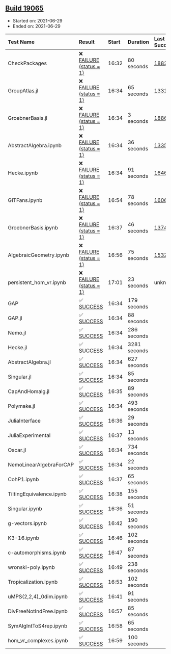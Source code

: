 ## [Build 19065](https://oscarci.mathematik.uni-kl.de/job/oscar/19065/)

* Started on: 2021-06-29
* Ended on: 2021-06-29

| Test Name    | Result | Start | Duration | Last Success | First Failure |
|:-------------|:-------|:------|:---------|:-------------|:--------------|
| CheckPackages | ❌ [FAILURE (status = 1)](https://oscarci.mathematik.uni-kl.de/job/oscar/19065/artifact/logs/build-19065/CheckPackages.log) | 16:32 | 80 seconds | [18822](https://oscarci.mathematik.uni-kl.de/job/oscar/18822/) | [18823](https://oscarci.mathematik.uni-kl.de/job/oscar/18823/) |
| GroupAtlas.jl | ❌ [FAILURE (status = 1)](https://oscarci.mathematik.uni-kl.de/job/oscar/19065/artifact/logs/build-19065/GroupAtlas.jl.log) | 16:34 | 65 seconds | [13311](https://oscarci.mathematik.uni-kl.de/job/oscar/13311/) | [13312](https://oscarci.mathematik.uni-kl.de/job/oscar/13312/) |
| GroebnerBasis.jl | ❌ [FAILURE (status = 1)](https://oscarci.mathematik.uni-kl.de/job/oscar/19065/artifact/logs/build-19065/GroebnerBasis.jl.log) | 16:34 | 3 seconds | [18864](https://oscarci.mathematik.uni-kl.de/job/oscar/18864/) | [18865](https://oscarci.mathematik.uni-kl.de/job/oscar/18865/) |
| AbstractAlgebra.ipynb | ❌ [FAILURE (status = 1)](https://oscarci.mathematik.uni-kl.de/job/oscar/19065/artifact/logs/build-19065/AbstractAlgebra.ipynb.log) | 16:34 | 36 seconds | [13355](https://oscarci.mathematik.uni-kl.de/job/oscar/13355/) | [13356](https://oscarci.mathematik.uni-kl.de/job/oscar/13356/) |
| Hecke.ipynb | ❌ [FAILURE (status = 1)](https://oscarci.mathematik.uni-kl.de/job/oscar/19065/artifact/logs/build-19065/Hecke.ipynb.log) | 16:34 | 91 seconds | [16463](https://oscarci.mathematik.uni-kl.de/job/oscar/16463/) | [16464](https://oscarci.mathematik.uni-kl.de/job/oscar/16464/) |
| GITFans.ipynb | ❌ [FAILURE (status = 1)](https://oscarci.mathematik.uni-kl.de/job/oscar/19065/artifact/logs/build-19065/GITFans.ipynb.log) | 16:54 | 78 seconds | [16068](https://oscarci.mathematik.uni-kl.de/job/oscar/16068/) | [16069](https://oscarci.mathematik.uni-kl.de/job/oscar/16069/) |
| GroebnerBasis.ipynb | ❌ [FAILURE (status = 1)](https://oscarci.mathematik.uni-kl.de/job/oscar/19065/artifact/logs/build-19065/GroebnerBasis.ipynb.log) | 16:37 | 46 seconds | [13748](https://oscarci.mathematik.uni-kl.de/job/oscar/13748/) | [13749](https://oscarci.mathematik.uni-kl.de/job/oscar/13749/) |
| AlgebraicGeometry.ipynb | ❌ [FAILURE (status = 1)](https://oscarci.mathematik.uni-kl.de/job/oscar/19065/artifact/logs/build-19065/AlgebraicGeometry.ipynb.log) | 16:56 | 75 seconds | [15322](https://oscarci.mathematik.uni-kl.de/job/oscar/15322/) | [15323](https://oscarci.mathematik.uni-kl.de/job/oscar/15323/) |
| persistent_hom_vr.ipynb | ❌ [FAILURE (status = 1)](https://oscarci.mathematik.uni-kl.de/job/oscar/19065/artifact/logs/build-19065/persistent_hom_vr.ipynb.log) | 17:01 | 23 seconds | unknown | unknown |
| GAP | ✅ [SUCCESS](https://oscarci.mathematik.uni-kl.de/job/oscar/19065/artifact/logs/build-19065/GAP.log) | 16:34 | 179 seconds |  |  |
| GAP.jl | ✅ [SUCCESS](https://oscarci.mathematik.uni-kl.de/job/oscar/19065/artifact/logs/build-19065/GAP.jl.log) | 16:34 | 88 seconds |  |  |
| Nemo.jl | ✅ [SUCCESS](https://oscarci.mathematik.uni-kl.de/job/oscar/19065/artifact/logs/build-19065/Nemo.jl.log) | 16:34 | 286 seconds |  |  |
| Hecke.jl | ✅ [SUCCESS](https://oscarci.mathematik.uni-kl.de/job/oscar/19065/artifact/logs/build-19065/Hecke.jl.log) | 16:34 | 3281 seconds |  |  |
| AbstractAlgebra.jl | ✅ [SUCCESS](https://oscarci.mathematik.uni-kl.de/job/oscar/19065/artifact/logs/build-19065/AbstractAlgebra.jl.log) | 16:34 | 627 seconds |  |  |
| Singular.jl | ✅ [SUCCESS](https://oscarci.mathematik.uni-kl.de/job/oscar/19065/artifact/logs/build-19065/Singular.jl.log) | 16:34 | 85 seconds |  |  |
| CapAndHomalg.jl | ✅ [SUCCESS](https://oscarci.mathematik.uni-kl.de/job/oscar/19065/artifact/logs/build-19065/CapAndHomalg.jl.log) | 16:35 | 89 seconds |  |  |
| Polymake.jl | ✅ [SUCCESS](https://oscarci.mathematik.uni-kl.de/job/oscar/19065/artifact/logs/build-19065/Polymake.jl.log) | 16:34 | 493 seconds |  |  |
| JuliaInterface | ✅ [SUCCESS](https://oscarci.mathematik.uni-kl.de/job/oscar/19065/artifact/logs/build-19065/JuliaInterface.log) | 16:36 | 29 seconds |  |  |
| JuliaExperimental | ✅ [SUCCESS](https://oscarci.mathematik.uni-kl.de/job/oscar/19065/artifact/logs/build-19065/JuliaExperimental.log) | 16:37 | 13 seconds |  |  |
| Oscar.jl | ✅ [SUCCESS](https://oscarci.mathematik.uni-kl.de/job/oscar/19065/artifact/logs/build-19065/Oscar.jl.log) | 16:34 | 734 seconds |  |  |
| NemoLinearAlgebraForCAP | ✅ [SUCCESS](https://oscarci.mathematik.uni-kl.de/job/oscar/19065/artifact/logs/build-19065/NemoLinearAlgebraForCAP.log) | 16:34 | 22 seconds |  |  |
| CohP1.ipynb | ✅ [SUCCESS](https://oscarci.mathematik.uni-kl.de/job/oscar/19065/artifact/logs/build-19065/CohP1.ipynb.log) | 16:37 | 65 seconds |  |  |
| TiltingEquivalence.ipynb | ✅ [SUCCESS](https://oscarci.mathematik.uni-kl.de/job/oscar/19065/artifact/logs/build-19065/TiltingEquivalence.ipynb.log) | 16:38 | 155 seconds |  |  |
| Singular.ipynb | ✅ [SUCCESS](https://oscarci.mathematik.uni-kl.de/job/oscar/19065/artifact/logs/build-19065/Singular.ipynb.log) | 16:36 | 51 seconds |  |  |
| g-vectors.ipynb | ✅ [SUCCESS](https://oscarci.mathematik.uni-kl.de/job/oscar/19065/artifact/logs/build-19065/g-vectors.ipynb.log) | 16:42 | 190 seconds |  |  |
| K3-16.ipynb | ✅ [SUCCESS](https://oscarci.mathematik.uni-kl.de/job/oscar/19065/artifact/logs/build-19065/K3-16.ipynb.log) | 16:46 | 102 seconds |  |  |
| c-automorphisms.ipynb | ✅ [SUCCESS](https://oscarci.mathematik.uni-kl.de/job/oscar/19065/artifact/logs/build-19065/c-automorphisms.ipynb.log) | 16:47 | 87 seconds |  |  |
| wronski-poly.ipynb | ✅ [SUCCESS](https://oscarci.mathematik.uni-kl.de/job/oscar/19065/artifact/logs/build-19065/wronski-poly.ipynb.log) | 16:49 | 238 seconds |  |  |
| Tropicalization.ipynb | ✅ [SUCCESS](https://oscarci.mathematik.uni-kl.de/job/oscar/19065/artifact/logs/build-19065/Tropicalization.ipynb.log) | 16:53 | 102 seconds |  |  |
| uMPS(2,2,4)_0dim.ipynb | ✅ [SUCCESS](https://oscarci.mathematik.uni-kl.de/job/oscar/19065/artifact/logs/build-19065/uMPS-2-2-4-_0dim.ipynb.log) | 16:41 | 91 seconds |  |  |
| DivFreeNotIndFree.ipynb | ✅ [SUCCESS](https://oscarci.mathematik.uni-kl.de/job/oscar/19065/artifact/logs/build-19065/DivFreeNotIndFree.ipynb.log) | 16:57 | 85 seconds |  |  |
| SymAlgIntToS4rep.ipynb | ✅ [SUCCESS](https://oscarci.mathematik.uni-kl.de/job/oscar/19065/artifact/logs/build-19065/SymAlgIntToS4rep.ipynb.log) | 16:58 | 65 seconds |  |  |
| hom_vr_complexes.ipynb | ✅ [SUCCESS](https://oscarci.mathematik.uni-kl.de/job/oscar/19065/artifact/logs/build-19065/hom_vr_complexes.ipynb.log) | 16:59 | 100 seconds |  |  |

